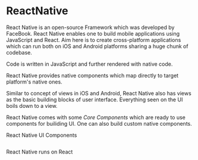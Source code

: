 #  ReactNative

React Native is an open-source Framework which was developed by FaceBook. React Native enables one to build mobile 
applications using JavaScript and React. Aim here is to create cross-platform applications which can run both on iOS and 
Android platforms sharing a huge chunk of codebase.

Code is written in JavaScript and further rendered with native code.

React Native provides native components which map directly to target platform's native ones.

Similar to concept of views in iOS and Android, React Native also has views as the basic building blocks of user interface.
Everything seen on the UI boils down to a view.

React Native comes with some *Core Components* which are ready to use components for builiding UI. One can also build custom
native components.

React Native UI Components

<View>
<Text>
<Image>
<ScrollView>
<TextInput>

React Native runs on React